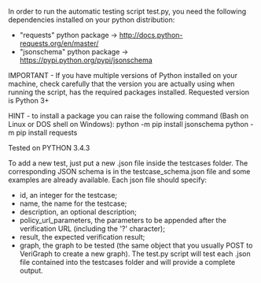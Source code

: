 In order to run the automatic testing script test.py, you need the following dependencies installed on your python distribution:
- "requests" python package -> http://docs.python-requests.org/en/master/
- "jsonschema" python package -> https://pypi.python.org/pypi/jsonschema

IMPORTANT - If you have multiple versions of Python installed on your machine, check carefully that the version you are actually using when running the script, has the required packages installed. Requested version is Python 3+

HINT - to install a package you can raise the following command (Bash on Linux or DOS shell on Windows):
	python -m pip install jsonschema
	python -m pip install requests
	
Tested on PYTHON 3.4.3

To add a new test, just put a new .json file inside the testcases folder. The corresponding JSON schema is in the testcase_schema.json file and some examples are already available. Each json file should specify:
- id, an integer for the testcase;
- name, the name for the testcase;
- description, an optional description;
- policy_url_parameters, the parameters to be appended after the verification URL (including the '?' character);
- result, the expected verification result;
- graph, the graph to be tested (the same object that you usually POST to VeriGraph to create a new graph).
The test.py script will test each .json file contained into the testcases folder and will provide a complete output.